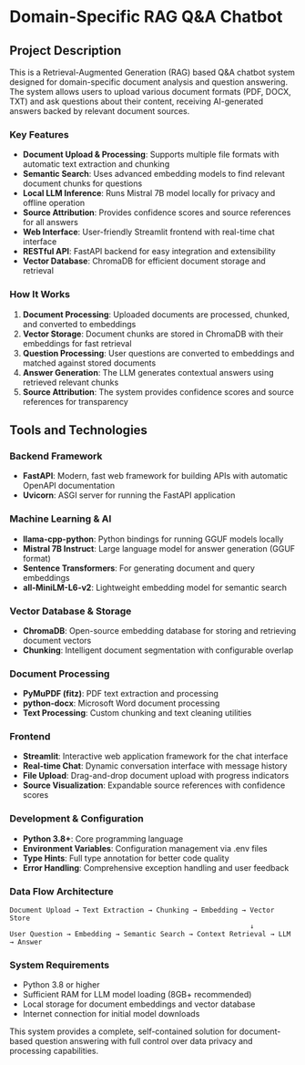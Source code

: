 # Domain-Specific RAG Q&A Chatbot

## Project Description

This is a Retrieval-Augmented Generation (RAG) based Q&A chatbot system designed for domain-specific document analysis and question answering. The system allows users to upload various document formats (PDF, DOCX, TXT) and ask questions about their content, receiving AI-generated answers backed by relevant document sources.

### Key Features

- **Document Upload & Processing**: Supports multiple file formats with automatic text extraction and chunking
- **Semantic Search**: Uses advanced embedding models to find relevant document chunks for questions
- **Local LLM Inference**: Runs Mistral 7B model locally for privacy and offline operation
- **Source Attribution**: Provides confidence scores and source references for all answers
- **Web Interface**: User-friendly Streamlit frontend with real-time chat interface
- **RESTful API**: FastAPI backend for easy integration and extensibility
- **Vector Database**: ChromaDB for efficient document storage and retrieval

### How It Works

1. **Document Processing**: Uploaded documents are processed, chunked, and converted to embeddings
2. **Vector Storage**: Document chunks are stored in ChromaDB with their embeddings for fast retrieval
3. **Question Processing**: User questions are converted to embeddings and matched against stored documents
4. **Answer Generation**: The LLM generates contextual answers using retrieved relevant chunks
5. **Source Attribution**: The system provides confidence scores and source references for transparency

## Tools and Technologies

### Backend Framework
- **FastAPI**: Modern, fast web framework for building APIs with automatic OpenAPI documentation
- **Uvicorn**: ASGI server for running the FastAPI application

### Machine Learning & AI
- **llama-cpp-python**: Python bindings for running GGUF models locally
- **Mistral 7B Instruct**: Large language model for answer generation (GGUF format)
- **Sentence Transformers**: For generating document and query embeddings
- **all-MiniLM-L6-v2**: Lightweight embedding model for semantic search

### Vector Database & Storage
- **ChromaDB**: Open-source embedding database for storing and retrieving document vectors
- **Chunking**: Intelligent document segmentation with configurable overlap

### Document Processing
- **PyMuPDF (fitz)**: PDF text extraction and processing
- **python-docx**: Microsoft Word document processing
- **Text Processing**: Custom chunking and text cleaning utilities

### Frontend
- **Streamlit**: Interactive web application framework for the chat interface
- **Real-time Chat**: Dynamic conversation interface with message history
- **File Upload**: Drag-and-drop document upload with progress indicators
- **Source Visualization**: Expandable source references with confidence scores

### Development & Configuration
- **Python 3.8+**: Core programming language
- **Environment Variables**: Configuration management via .env files
- **Type Hints**: Full type annotation for better code quality
- **Error Handling**: Comprehensive exception handling and user feedback

### Data Flow Architecture
```
Document Upload → Text Extraction → Chunking → Embedding → Vector Store
                                                           ↓
User Question → Embedding → Semantic Search → Context Retrieval → LLM → Answer
```

### System Requirements
- Python 3.8 or higher
- Sufficient RAM for LLM model loading (8GB+ recommended)
- Local storage for document embeddings and vector database
- Internet connection for initial model downloads

This system provides a complete, self-contained solution for document-based question answering with full control over data privacy and processing capabilities. 